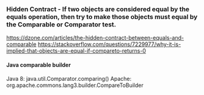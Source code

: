 ### Hidden Contract - If two objects are considered equal by the equals operation, then try to make those objects must equal by the Comparable or Comparator test.

https://dzone.com/articles/the-hidden-contract-between-equals-and-comparable
https://stackoverflow.com/questions/7229977/why-it-is-implied-that-objects-are-equal-if-compareto-returns-0

#### Java comparable builder

Java 8:     java.util.Comparator.comparing()
Apache:     org.apache.commons.lang3.builder.CompareToBuilder
